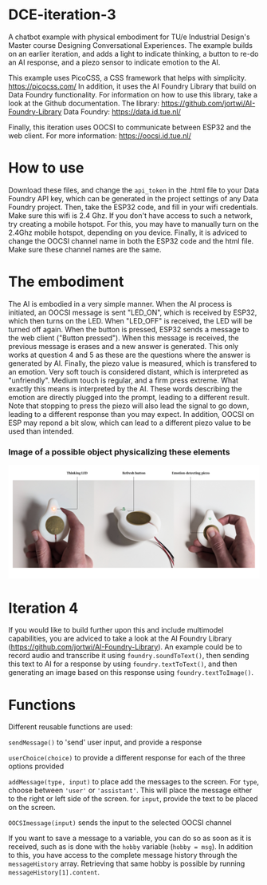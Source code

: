 # DCE-iteration-3

A chatbot example with physical embodiment for TU/e Industrial Design's Master course Designing Conversational Experiences. The example builds on an earlier iteration, and adds a light to indicate thinking, a button to re-do an AI response, and a piezo sensor to indicate emotion to the AI.

This example uses PicoCSS, a CSS framework that helps with simplicity. https://picocss.com/
In addition, it uses the AI Foundry Library that build on Data Foundry functionality. For information on how to use this library, take a look at the Github documentation.
The library: https://github.com/jortwi/AI-Foundry-Library
Data Foundry: https://data.id.tue.nl/

Finally, this iteration uses OOCSI to communicate between ESP32 and the web client. For more information: https://oocsi.id.tue.nl/

# How to use

Download these files, and change the `api_token` in the .html file to your Data Foundry API key, which can be generated in the project settings of any Data Foundry project. Then, take the ESP32 code, and fill in your wifi credentials. Make sure this wifi is 2.4 Ghz. If you don't have access to such a network, try creating a mobile hotspot. For this, you may have to manually turn on the 2.4Ghz mobile hotspot, depending on you device. Finally, it is adviced to change the OOCSI channel name in both the ESP32 code and the html file. Make sure these channel names are the same.

# The embodiment

The AI is embodied in a very simple manner. When the AI process is initiated, an OOCSI message is sent "LED_ON", which is received by ESP32, which then turns on the LED. When "LED_OFF" is received, the LED will be turned off again. When the button is pressed, ESP32 sends a message to the web client ("Button pressed"). When this message is received, the previous message is erases and a new answer is generated. This only works at question 4 and 5 as these are the questions where the answer is generated by AI. Finally, the piezo value is measured, which is transfered to an emotion. Very soft touch is considered distant, which is interpreted as "unfriendly". Medium touch is regular, and a firm press extreme. What exactly this means is interpreted by the AI. These words describing the emotion are directly plugged into the prompt, leading to a different result. Note that stopping to press the piezo will also lead the signal to go down, leading to a different response than you may expect. In addition, OOCSI on ESP may repond a bit slow, which can lead to a different piezo value to be used than intended.

### Image of a possible object physicalizing these elements

![Embodiment example](./Embodiment_example.png)

# Iteration 4

If you would like to build further upon this and include multimodel capabilities, you are adviced to take a look at the AI Foundry Library (https://github.com/jortwi/AI-Foundry-Library). An example could be to record audio and transcribe it using `foundry.soundToText()`, then sending this text to AI for a response by using `foundry.textToText()`, and then generating an image based on this response using `foundry.textToImage()`.

# Functions

Different reusable functions are used:

`sendMessage()` to 'send' user input, and provide a response

`userChoice(choice)` to provide a different response for each of the three options provided

`addMessage(type, input)` to place add the messages to the screen. For `type`, choose between `'user'` or `'assistant'`. This will place the message either to the right or left side of the screen. for `input`, provide the text to be placed on the screen.

`OOCSImessage(input)` sends the input to the selected OOCSI channel

If you want to save a message to a variable, you can do so as soon as it is received, such as is done with the `hobby` variable (`hobby = msg`). In addition to this, you have access to the complete message history through the `messageHistory` array. Retrieving that same hobby is possible by running `messageHistory[1].content`.
